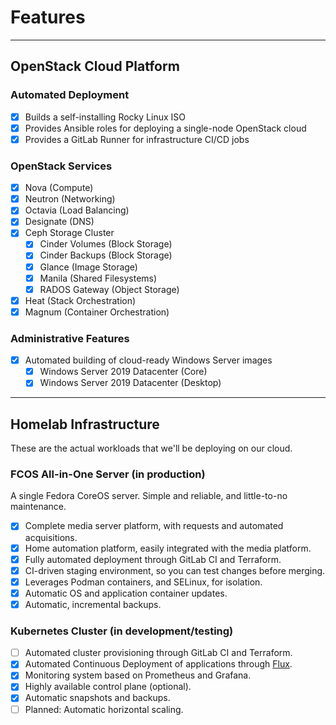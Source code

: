 # Features

---

## OpenStack Cloud Platform

### Automated Deployment

- [x] Builds a self-installing Rocky Linux ISO
- [x] Provides Ansible roles for deploying a single-node OpenStack cloud
- [x] Provides a GitLab Runner for infrastructure CI/CD jobs

### OpenStack Services

- [x] Nova (Compute)
- [x] Neutron (Networking)
- [x] Octavia (Load Balancing)
- [x] Designate (DNS)
- [x] Ceph Storage Cluster
    - [x] Cinder Volumes (Block Storage)
    - [x] Cinder Backups (Block Storage)
    - [x] Glance (Image Storage)
    - [x] Manila (Shared Filesystems)
    - [x] RADOS Gateway (Object Storage)
- [x] Heat (Stack Orchestration)
- [x] Magnum (Container Orchestration)

### Administrative Features

- [x] Automated building of cloud-ready Windows Server images
    - [x] Windows Server 2019 Datacenter (Core)
    - [x] Windows Server 2019 Datacenter (Desktop)

---

## Homelab Infrastructure

These are the actual workloads that we'll be deploying on our cloud.

### FCOS All-in-One Server (in production)

A single Fedora CoreOS server. Simple and reliable, and little-to-no maintenance.

- [x] Complete media server platform, with requests and automated acquisitions.
- [x] Home automation platform, easily integrated with the media platform.
- [x] Fully automated deployment through GitLab CI and Terraform.
- [x] CI-driven staging environment, so you can test changes before merging.
- [x] Leverages Podman containers, and SELinux, for isolation.
- [x] Automatic OS and application container updates.
- [x] Automatic, incremental backups.

### Kubernetes Cluster (in development/testing)

- [ ] Automated cluster provisioning through GitLab CI and Terraform.
- [x] Automated Continuous Deployment of applications through
      [Flux](https://fluxcd.io/flux).
- [x] Monitoring system based on Prometheus and Grafana.
- [x] Highly available control plane (optional).
- [x] Automatic snapshots and backups.
- [ ] Planned: Automatic horizontal scaling.
